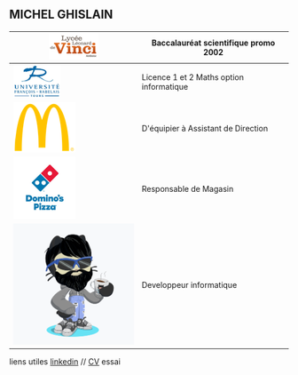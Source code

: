 ## MICHEL GHISLAIN 

|![Image](lycée.png) | Baccalauréat scientifique promo 2002 |
|-----------------   |   ------------------------ |
|![Image](univ.png) | Licence 1 et 2 Maths option informatique |
|![Image](mc.png) | D'équipier à Assistant de Direction |
|![Image](dom.png) | Responsable de Magasin |
|![Image](cat.png) | Developpeur informatique |

 




liens utiles [linkedin](https://www.linkedin.com/in/ghislain-michel-31b024153/) // [CV](CV_Ghislain_Michel_M2i.docx) essai



 
 
